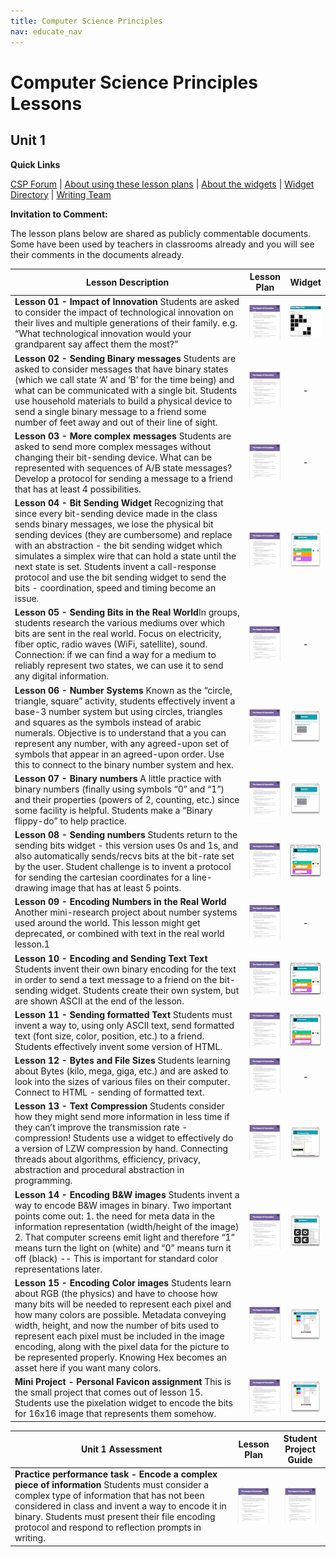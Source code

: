```yaml
---
title: Computer Science Principles
nav: educate_nav
---
```


# Computer Science Principles Lessons #

## Unit 1

**Quick Links**

[CSP Forum](https://support.code.org/hc/communities/public/topics/200138206-CS-Principles) | [About using these lesson plans](howToUse) | [About the widgets](aboutTheWidgets) | [Widget Directory](http://cspdashboard-c9-bfranke.c9.io/home.html) |  [Writing Team](team)

**Invitation to Comment:** 

The lesson plans below are shared as publicly commentable documents.  Some have been used by teachers in classrooms already and you will see their comments in the documents already.

| Lesson Description| Lesson Plan | Widget |
| ------------------|:-----------:|:------:|
| **Lesson 01 - Impact of Innovation** Students are asked to consider the impact of technological innovation on their lives and multiple generations of their family.  e.g. “What technological innovation would your grandparent say affect them the most?”| [![lesson 1](images/thumb_lesson1.png)](https://docs.google.com/a/code.org/document/d/1nWrpzSNPgx_D7Q7rm2j4UdCB26ggyXaeta-MWr9zYPs) | [![binary magic](images/thumb_binaryMagic.png)](http://bakerfranke.pencilcode.net/home/widgets/binaryMagicSimple) |
| **Lesson 02 - Sending Binary messages** Students are asked to consider messages that have binary states (which we call state ‘A’ and ‘B’ for the time being) and what can be communicated with a single bit.  Students use household materials to build a physical device to send a single binary message to a friend some number of feet away and out of their line of sight. | [![lesson 2](images/thumb_lesson1.png)](https://docs.google.com/a/code.org/document/d/1RVVx0mbGGZ0xjcWKAcUIfGGNVQZdxcMUN2WCtj0218M)| - |
| **Lesson 03 - More complex messages** Students are asked to send more complex messages without changing their bit-sending device.  What can be represented with sequences of A/B state messages?  Develop a protocol for sending a message to a friend that has at least 4 possibilities.| [![lesson 3](images/thumb_lesson1.png)](https://docs.google.com/a/code.org/document/d/1bpczHd6BzGw0f9VfLi-qnEAlSLjNw8MTzNLhkPnhD_k)| - |
| **Lesson 04 - Bit Sending Widget** Recognizing that since every bit-sending device made in the class sends binary messages, we lose the physical bit sending devices (they are cumbersome) and replace with an abstraction - the bit sending widget which simulates a simplex wire that can hold a state until the next state is set.  Students invent a call-response protocol and use the bit sending widget to send the bits - coordination, speed and timing become an issue.| [![lesson 4](images/thumb_lesson1.png)](https://docs.google.com/a/code.org/document/d/1ugzY_KQjs6UlmmbNN7Jnoim3Cf5c7Vog-4ucRjBYLpo) | [![sending bits](images/thumb_sendingBitsAB.png)](http://cspdashboard-c9-bfranke.c9.io/home.html) |
| **Lesson 05 - Sending Bits in the Real World**In groups, students research the various mediums over which bits are sent in the real world.  Focus on electricity, fiber optic, radio waves (WiFi, satellite), sound.  Connection: if we can find a way for a medium to reliably represent two states, we can use it to send any digital information.| [![lesson 5](images/thumb_lesson1.png)](https://docs.google.com/a/code.org/document/d/1-LDUmoORyOh2vhQudW2esquQPtaJKt_PMg2naldSqR4) | - |
| **Lesson 06 - Number Systems** Known as the “circle, triangle, square” activity, students effectively invent a base-3 number system but using circles, triangles and squares as the symbols instead of arabic numerals.  Objective is to understand that a you can represent any number, with any agreed-upon set of symbols that appear in an agreed-upon order.  Use this to connect to the binary number system and hex. | [![lesson 6](images/thumb_lesson1.png)](https://docs.google.com/a/code.org/document/d/16luN1MD-a2pDUkJNZk2dZdMDVkweflXJk7jj10KAZiI) | [![Odometers](images/thumb_odometers.png)](http://cspdashboard-c9-bfranke.c9.io/Odometers) |
| **Lesson 07 - Binary numbers** A little practice with binary numbers (finally using symbols “0” and “1”) and their properties (powers of 2, counting, etc.) since some facility is helpful.  Students make a “Binary flippy-do” to help practice.| [![lesson 1](images/thumb_lesson1.png)](https://docs.google.com/a/code.org/document/d/1BOhMLK3z-oKSOz9HLOILYvQQ7QXqeooeTa11GXG3cX8) | [![Odometers](images/thumb_odometers.png)](http://cspdashboard-c9-bfranke.c9.io/Odometers) |
| **Lesson 08 - Sending numbers** Students return to the sending bits widget - this version uses 0s and 1s, and also automatically sends/recvs bits at the bit-rate set by the user.  Student challenge is to invent a protocol for sending the cartesian coordinates for a line-drawing image that has at least 5 points.| [![lesson 8](images/thumb_lesson1.png)](https://docs.google.com/a/code.org/document/d/12GGRzWOuC31m4cuYEeAFByZQRRIHbxRm_HLQbiOsDk4) | [![sending bits](images/thumb_sendingBitsNumbers.png)](http://cspdashboard-c9-bfranke.c9.io/sendingBits/bitSendingWidget_final.html?version=numbers) |
| **Lesson 09 - Encoding Numbers in the Real World** Another mini-research project about number systems used around the world.  This lesson might get deprecated, or combined with text in the real world lesson.1| [![lesson 9](images/thumb_lesson1.png)](https://docs.google.com/a/code.org/document/d/1WpLXcJPJsCUURnjkPu234dQKWET6Qg_EkU2mx8s3NTs) |- |
| **Lesson 10 - Encoding and Sending Text Text** Students invent their own binary encoding for the text in order to send a text message to a friend on the bit-sending widget.  Students create their own system, but are shown ASCII at the end of the lesson.| [![lesson 1](images/thumb_lesson1.png)](https://docs.google.com/a/code.org/document/d/1lAHRLpxu05-gSbNF6LX8vUIoDMHEonrmL3bk-Sh1viA) | [![sending bits](images/thumb_sendingBitsNumbers.png)](http://cspdashboard-c9-bfranke.c9.io/sendingBits/bitSendingWidget_final.html?version=numbers) |
| **Lesson 11 - Sending formatted Text** Students must invent a way to, using only ASCII text, send formatted text (font size, color, position, etc.) to a friend.  Students effectively invent some version of HTML.| [![lesson 1](images/thumb_lesson1.png)](https://docs.google.com/a/code.org/document/d/1aTfMlSA-MCcw131FjryyL547nd0wJuctew1Ypr33XU8) | [![sending bits](images/thumb_sendingBitsText.png)](http://cspdashboard-c9-bfranke.c9.io/sendingBits/bitSendingWidget_final.html?version=text) |
| **Lesson 12 - Bytes and File Sizes** Students learning about Bytes (kilo, mega, giga, etc.) and are asked to look into the sizes of various files on their computer.  Connect to HTML - sending of formatted text.| [![lesson 1](images/thumb_lesson1.png)](https://docs.google.com/a/code.org/document/d/1PoNSWu-FwYKXOLzSXrZb3pmIq9FMHL09ig8iCtM_qz4) | - |
| **Lesson 13 - Text Compression** Students consider how they might send more information in less time if they can’t improve the transmission rate - compression!  Students use a widget to effectively do a version of LZW compression by hand. Connecting threads about algorithms, efficiency, privacy, abstraction and procedural abstraction in programming.| [![lesson 1](images/thumb_lesson1.png)](https://docs.google.com/a/code.org/document/d/1TBLaAvyFRYnWUakGWc-3O6b3qu_DvNvPEotT-_I8_o0) | [![Text Compression](images/thumb_textCompression.png)](http://cspdashboard-c9-bfranke.c9.io/TextCompression/TextCompressionTool.html)|
| **Lesson 14 - Encoding B&W images** Students invent a way to encode B&W images in binary.  Two important points come out: 1. the need for meta data in the information representation (width/height of the image) 2. That computer screens emit light and therefore “1” means turn the light on (white) and “0” means turn it off (black) -- This is important for standard color representations later.| [![lesson 14](images/thumb_lesson1.png)](https://docs.google.com/a/code.org/document/d/17Sv2kVamUOWnx19IxQIvcGN7AL_YEJTqgdH_t-GRvu0)| [![sending bits](images/thumb_pixelationBandW.png)](http://cspdashboard-c9-bfranke.c9.io/Pixelation/Pixelation_v2.html)|
| **Lesson 15 - Encoding Color images** Students learn about RGB (the physics) and have to choose how many bits will be needed to represent each pixel and how many colors are possible. Metadata conveying width, height, and now the number of bits used to represent each pixel must be included in the image encoding, along with the pixel data for the picture to be represented properly.  Knowing Hex becomes an asset here if you want many colors.| [![lesson 15](images/thumb_lesson1.png)](https://docs.google.com/a/code.org/document/d/1H43Q97INQBEJz1d9vL47erKOOdYl7tpUg6ASutFLh6A)| [![sending bits](images/thumb_pixelation_v4.png)](http://cspdashboard-c9-bfranke.c9.io/Pixelation/Pixelation_v4.html) |
| **Mini Project - Personal Favicon assignment** This is the small project that comes out of lesson 15. Students use the pixelation widget to encode the bits for 16x16 image that represents them somehow. | [![lesson 1](images/thumb_lesson1.png)](https://docs.google.com/a/code.org/document/d/1kIiOf-cFxS4bzF4ulEDAsjLejAOvTbUKiOXhmE3cJgM)| [![sending bits](images/thumb_pixelation_v4.png)](http://cspdashboard-c9-bfranke.c9.io/Pixelation/Pixelation_v4.html) |

 

| Unit 1 Assessment | Lesson Plan | Student Project Guide |
| ------------------|:-----------:| :-----------:|
| **Practice performance task -  Encode a complex piece of information** Students must consider a complex type of information that has not been considered in class and invent a way to encode it in binary.  Students must present their file encoding protocol and respond to reflection prompts in writing.  |  [![U1 Assessment Lesson Plan](images/thumb_lesson1.png)](https://docs.google.com/a/code.org/document/d/1rkVbwb8nJBlnF9t3hkyIyckM6gJGEjcUwyQiyV-Jlu4) | [![U1 Assessment Student Guide](images/thumb_lesson1.png)](https://docs.google.com/a/code.org/document/d/1YnEyXcUz8N-goWSXMZRIhpZ2ogI29-YDY--RcO3erFc) |



